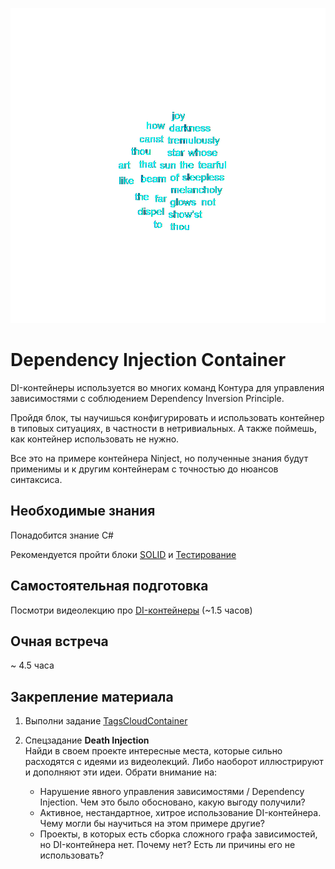 
![Getting Started](./TEST.png)

# Dependency Injection Container

DI-контейнеры используется во многих команд Контура для управления зависимостями с соблюдением Dependency Inversion Principle.

Пройдя блок, ты научишься конфигурировать и использовать контейнер в типовых ситуациях, в частности в нетривиальных. А также поймешь, как контейнер использовать не нужно.

Все это на примере контейнера Ninject, но полученные знания будут применимы и к другим контейнерам с точностью до нюансов синтаксиса.


## Необходимые знания

Понадобится знание C#

Рекомендуется пройти блоки [SOLID](https://github.com/kontur-courses/solid-design) и [Тестирование](https://github.com/kontur-courses/testing)


## Самостоятельная подготовка

Посмотри видеолекцию про [DI-контейнеры](https://ulearn.me/Course/cs2/Probliematika_69a66629-787b-4ef6-932b-25bafe6a4467) (~1.5 часов)


## Очная встреча

~ 4.5 часа


## Закрепление материала

1. Выполни задание [TagsCloudContainer](HomeExercise.md)

2. Спецзадание __Death Injection__  
Найди в своем проекте интересные места, которые сильно расходятся с идеями из видеолекций. Либо наоборот иллюстрируют и дополняют эти   идеи. Обрати внимание на:
    - Нарушение явного управления зависимостями / Dependency Injection. Чем это было обосновано, какую выгоду получили?
    - Активное, нестандартное, хитрое использование DI-контейнера. Чему могли бы научиться на этом примере другие?
    - Проекты, в которых есть сборка сложного графа зависимостей, но DI-контейнера нет. Почему нет? Есть ли причины его не использовать?